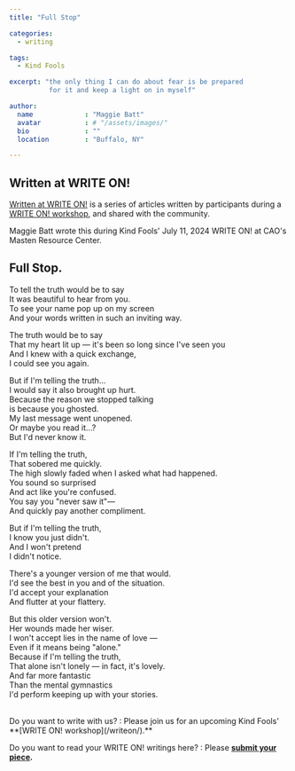 ```yaml
---
title: "Full Stop"

categories:
  - writing

tags:
  - Kind Fools

excerpt: "the only thing I can do about fear is be prepared
          for it and keep a light on in myself"

author:
  name             : "Maggie Batt"
  avatar           : # "/assets/images/"
  bio              : ""
  location         : "Buffalo, NY"

---
```


## Written at WRITE ON!

[Written at WRITE ON!](/writtenat/) is a series of articles written
by participants during a [WRITE ON! workshop](/writeon),
and shared with the community.

Maggie Batt wrote this during Kind Fools' July 11, 2024 WRITE ON!
at CAO's Masten Resource Center.

## Full Stop. 

To tell the truth would be to say<br>
It was beautiful to hear from you.<br>
To see your name pop up on my screen<br>
And your words written in such an inviting way.

The truth would be to say<br>
That my heart lit up — it's been so long since I've seen you<br>
And I knew with a quick exchange,<br>
I could see you again. 

But if I'm telling the truth...<br>
I would say it also brought up hurt.<br>
Because the reason we stopped talking<br>
is because you ghosted.<br>
My last message went unopened.<br>
Or maybe you read it...?<br>
But I'd never know it.

If I'm telling the truth,<br>
That sobered me quickly.<br>
The high slowly faded when I asked what had happened.<br>
You sound so surprised <br>
And act like you're confused.<br>
You say you "never saw it"—<br>
And quickly pay another compliment.

But if I'm telling the truth,<br>
I know you just didn't.<br>
And I won't pretend<br>
I didn't notice. 

There's a younger version of me that would.<br>
I'd see the best in you and of the situation.<br>
I'd accept your explanation<br>
And flutter at your flattery.

But this older version won't.<br>
Her wounds made her wiser.<br>
I won't accept lies in the name of love —<br>
Even if it means being "alone."<br>
Because if I'm telling the truth, <br>
That alone isn't lonely — in fact, it's lovely.<br>
And far more fantastic<br>
Than the mental gymnastics <br>
I'd perform keeping up with your stories.

<br>
Do you want to write with us?
:    Please join us for an upcoming Kind Fools' **[WRITE ON! workshop](/writeon/).**

Do you want to read your WRITE ON! writings here?
: Please **[submit your piece](/submit/).**

